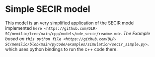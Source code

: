 # Simple SECIR model 

This model is an very simplified application of the SECIR model implemented `here <https://github.com/DLR-SC/memilio/tree/main/cpp/models/ode_secir/readme.md>`_.
The Example based on `this python file <https://github.com/DLR-SC/memilio/blob/main/pycode/examples/simulation/secir_simple.py>`_. which uses python bindings to run the c++ code there.
